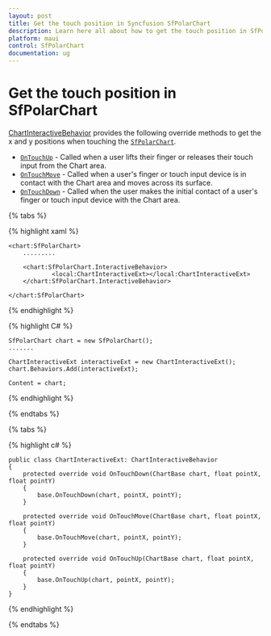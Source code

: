 ```yaml
---
layout: post
title: Get the touch position in Syncfusion SfPolarChart
description: Learn here all about how to get the touch position in SfPolarChart.
platform: maui
control: SfPolarChart
documentation: ug
---
```


# Get the touch position in SfPolarChart

[ChartInteractiveBehavior]() provides the following override methods to get the x and y positions when touching the [`SfPolarChart`]().

* [`OnTouchUp`]() - Called when a user lifts their finger or releases their touch input from the Chart area. 
* [`OnTouchMove`]() - Called when a user's finger or touch input device is in contact with the Chart area and moves across its surface.
* [`OnTouchDown`]() -  Called when the user makes the initial contact of a user's finger or touch input device with the Chart area.

{% tabs %}

{% highlight xaml %}

    <chart:SfPolarChart>
        .........

        <chart:SfPolarChart.InteractiveBehavior>
                <local:ChartInteractiveExt></local:ChartInteractiveExt>
        </chart:SfPolarChart.InteractiveBehavior>

    </chart:SfPolarChart>

{% endhighlight %}

{% highlight C# %}

    SfPolarChart chart = new SfPolarChart();
    .......
    
    ChartInteractiveExt interactiveExt = new ChartInteractiveExt();
    chart.Behaviors.Add(interactiveExt);

    Content = chart;

{% endhighlight %}

{% endtabs %}

{% tabs %}

{% highlight c# %}

    public class ChartInteractiveExt: ChartInteractiveBehavior
    {
        protected override void OnTouchDown(ChartBase chart, float pointX, float pointY)
        {
            base.OnTouchDown(chart, pointX, pointY);
        }

        protected override void OnTouchMove(ChartBase chart, float pointX, float pointY)
        {
            base.OnTouchMove(chart, pointX, pointY);
        }

        protected override void OnTouchUp(ChartBase chart, float pointX, float pointY)
        {
            base.OnTouchUp(chart, pointX, pointY);
        }
    }

{% endhighlight  %}

{% endtabs %}